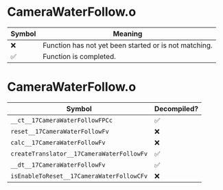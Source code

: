 # CameraWaterFollow.o
| Symbol | Meaning 
| ------------- | ------------- 
| :x: | Function has not yet been started or is not matching. 
| :white_check_mark: | Function is completed. 


# CameraWaterFollow.o
| Symbol | Decompiled? |
| ------------- | ------------- |
| `__ct__17CameraWaterFollowFPCc` | :white_check_mark: |
| `reset__17CameraWaterFollowFv` | :x: |
| `calc__17CameraWaterFollowFv` | :x: |
| `createTranslator__17CameraWaterFollowFv` | :white_check_mark: |
| `__dt__17CameraWaterFollowFv` | :white_check_mark: |
| `isEnableToReset__17CameraWaterFollowCFv` | :x: |
